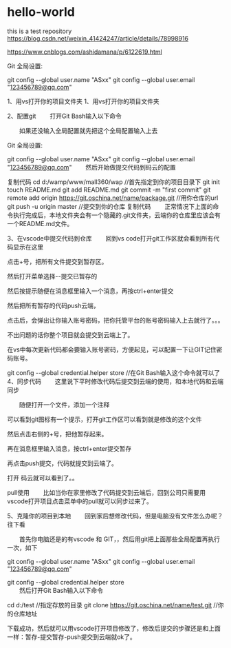 # hello-world
this is a test repository
https://blog.csdn.net/weixin_41424247/article/details/78998916

https://www.cnblogs.com/ashidamana/p/6122619.html

Git 全局设置:

git config --global user.name "ASxx" 
git config --global user.email "123456789@qq.com"

1、用vs打开你的项目文件夹
1、用vs打开你的项目文件夹


2、配置git
　　打开Git Bash输入以下命令

　　如果还没输入全局配置就先把这个全局配置输入上去

Git 全局设置:

git config --global user.name "ASxx" 
git config --global user.email "123456789@qq.com"
　　然后开始做提交代码到码云的配置

复制代码
cd d:/wamp/www/mall360/wap              //首先指定到你的项目目录下
git init
touch README.md
git add README.md
git commit -m "first commit"
git remote add origin https://git.oschina.net/name/package.git   //用你仓库的url
git push -u origin master  //提交到你的仓库
复制代码
　　正常情况下上面的命令执行完成后，本地文件夹会有一个隐藏的.git文件夹，云端你的仓库里应该会有一个README.md文件。

3、在vscode中提交代码到仓库
　　回到vs code打开git工作区就会看到所有代码显示在这里



点击+号，把所有文件提交到暂存区。

然后打开菜单选择--提交已暂存的



然后按提示随便在消息框里输入一个消息，再按ctrl+enter提交



然后把所有暂存的代码push云端，



点击后，会弹出让你输入账号密码，把你托管平台的账号密码输入上去就行了。。。

不出问题的话你整个项目就会提交到云端上了。

在vs中每次更新代码都会要输入账号密码，方便起见，可以配置一下让GIT记住密码账号。

git config --global credential.helper store   //在Git Bash输入这个命令就可以了
4、同步代码
　　这里说下平时修改代码后提交到云端的使用，和本地代码和云端同步

　　随便打开一个文件，添加一个注释



可以看到git图标有一个提示，打开git工作区可以看到就是修改的这个文件



然后点击右侧的+号，把他暂存起来。

再在消息框里输入消息，按ctrl+enter提交暂存



再点击push提交，代码就提交到云端了。



打开 码云就可以看到了。。

 

pull使用
　　比如当你在家里修改了代码提交到云端后，回到公司只需要用vscode打开项目点击菜单中的pull就可以同步过来了。

 

5、克隆你的项目到本地
　　回到家后想修改代码，但是电脑没有文件怎么办呢？  往下看

　　首先你电脑还是的有vscode 和  GIT，，然后用git把上面那些全局配置再执行一次，如下

git config --global user.name "ASxx"
git config --global user.email "123456789@qq.com"  

git config --global credential.helper store    
　　然后打开Git Bash输入以下命令

cd d:/test   //指定存放的目录
git clone https://git.oschina.net/name/test.git   //你的仓库地址


下载成功，然后就可以用vscode打开项目修改了，修改后提交的步骤还是和上面一样：暂存-提交暂存-push提交到云端就ok了。

 